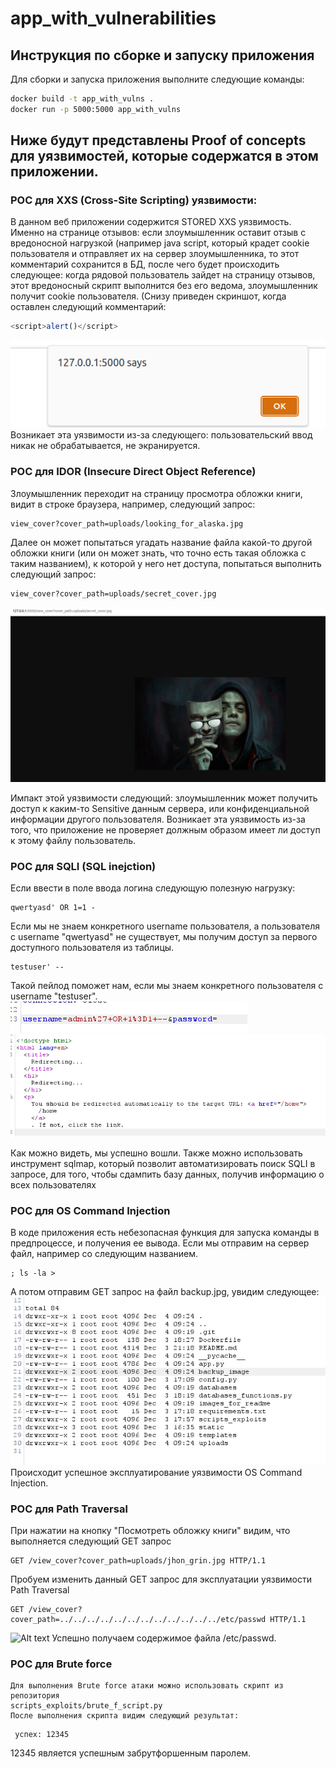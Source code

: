 # app_with_vulnerabilities

## Инструкция по сборке и запуску приложения

Для сборки и запуска приложения выполните следующие команды:

```bash
docker build -t app_with_vulns .
docker run -p 5000:5000 app_with_vulns
```
## Ниже будут представлены Proof of concepts для уязвимостей, которые содержатся в этом приложении.

### POC для XXS (Cross-Site Scripting) уязвимости:
   В данном веб приложении содержится STORED XXS уязвимость. Именно на странице отзывов: если злоумышленник оставит отзыв с вредоносной нагрузкой (например java script, который крадет cookie пользователя и отправляет их на сервер злоумышленника, то этот комментарий сохранится в БД, после чего будет происходить следующее: когда рядовой пользователь зайдет на страницу отзывов, этот вредоносный скрипт выполнится без его ведома, злоумышленник получит cookie пользователя. (Снизу приведен скриншот, когда оставлен следующий комментарий:
   ```javascript
   <script>alert()</script>
   ```
   ![Alt text](images_for_readme/image.png)
   Возникает эта уязвимости из-за следующего: пользовательский ввод никак не обрабатывается, не экранируется.

### POC для IDOR (Insecure Direct Object Reference)
   Злоумышленник переходит на страницу просмотра обложки книги, видит в строке браузера, например, следующий запрос:
   ```
   view_cover?cover_path=uploads/looking_for_alaska.jpg
   ```
   Далее он может попытаться угадать название файла какой-то другой обложки книги (или он может знать, что точно есть такая обложка с таким названием), к которой у него нет доступа, попытаться выполнить следующий запрос: 
   ```
   view_cover?cover_path=uploads/secret_cover.jpg
   ```
   ![Alt text](images_for_readme/image1.png)

   Импакт этой уязвимости следующий: злоумышленник может получить доступ к каким-то Sensitive данным сервера, или конфиденциальной информации другого пользователя. Возникает эта уязвимость из-за того, что приложение не проверяет должным образом имеет ли доступ к этому файлу пользователь.

### POC для SQLI (SQL inejction)
   Если ввести в поле ввода логина следующую полезную нагрузку:
   ```
   qwertyasd' OR 1=1 -
   ```
   Если мы не знаем конкретного username пользователя, а пользователя с username "qwertyasd" не существует, мы получим доступ за первого доступного пользователя из таблицы.
    
   ```
   testuser' --
   ```
   Такой пейлод поможет нам, если мы знаем конкретного пользователя с username "testuser".
   ![Alt text](images_for_readme/image2.png)
   ![Alt text](images_for_readme/image3.png)
   
   
   Как можно видеть, мы успешно вошли.
   Также можно использовать инструмент sqlmap, который позволит автоматизировать поиск SQLI в запросе, для того, чтобы сдампить базу данных, получив информацию о всех пользователях


### POC для OS Command Injection
   В коде приложения есть небезопасная функция для запуска команды в предпроцессе, и получения ее вывода.
   Если мы отправим на сервер файл, например со следующим названием.
   ```
   ; ls -la >
   ```
   А потом отправим GET запрос на файл backup.jpg, увидим следующее:
   ![Alt text](images_for_readme/image4.png)
   Происходит успешное эксплуатирование уязвимости OS Command Injection.

### POC для Path Traversal
   При нажатии на кнопку "Посмотреть обложку книги" видим, что выполняется следующий GET запрос
   ```
   GET /view_cover?cover_path=uploads/jhon_grin.jpg HTTP/1.1
   ```
   Пробуем изменить данный GET запрос для эксплуатации уязвимости Path Traversal
   ```
   GET /view_cover?cover_path=../../../../../../../../../../../../etc/passwd HTTP/1.1
   ```
   ![Alt text](image.png)
   Успешно получаем содержимое файла /etc/passwd.

### POC для Brute force
    Для выполнения Brute force атаки можно использовать скрипт из репозитория 
    scripts_exploits/brute_f_script.py
    После выполнения скрипта видим следующий результат:
   ```
    успех: 12345
   ```
   12345 является успешным забрутфоршенным паролем.
